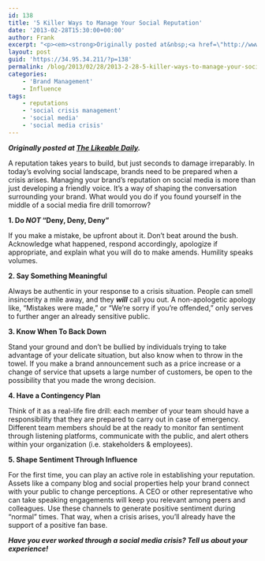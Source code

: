 ```yaml
---
id: 138
title: '5 Killer Ways to Manage Your Social Reputation'
date: '2013-02-28T15:30:00+00:00'
author: Frank
excerpt: "<p><em><strong>Originally posted at&nbsp;<a href=\"http://www.likeable.com/blog/2013/02/5-killer-ways-to-manage-your-social-reputation/\">The Likeable Daily</a>.</strong></em></p><p>A reputation takes years to build, but just seconds to damage irreparably. In today’s evolving social landscape, brands need to be prepared when a crisis arises. Managing your brand’s reputation on social media is more than just developing a friendly voice. It’s a way of shaping the conversation surrounding your brand. What would you do if you found yourself in the middle of a social media fire drill tomorrow?</p><p>\_</p>"
layout: post
guid: 'https://34.95.34.211/?p=138'
permalink: /blog/2013/02/28/2013-2-28-5-killer-ways-to-manage-your-social-reputation/
categories:
    - 'Brand Management'
    - Influence
tags:
    - reputations
    - 'social crisis management'
    - 'social media'
    - 'social media crisis'
---
```


***Originally posted at [The Likeable Daily](http://www.likeable.com/2011/12/whats-the-deal-with-newtwitter/).***

A reputation takes years to build, but just seconds to damage irreparably. In today’s evolving social landscape, brands need to be prepared when a crisis arises. Managing your brand’s reputation on social media is more than just developing a friendly voice. It’s a way of shaping the conversation surrounding your brand. What would you do if you found yourself in the middle of a social media fire drill tomorrow?

**1. Do *NOT*  “Deny, Deny, Deny”**

If you make a mistake, be upfront about it. Don’t beat around the bush. Acknowledge what happened, respond accordingly, apologize if appropriate, and explain what you will do to make amends. Humility speaks volumes.

**2. Say Something Meaningful**

Always be authentic in your response to a crisis situation. People can smell insincerity a mile away, and they ***will*** call you out. A non-apologetic apology like, “Mistakes were made,” or “We’re sorry if you’re offended,” only serves to further anger an already sensitive public.

**3. Know When To Back Down**

Stand your ground and don’t be bullied by individuals trying to take advantage of your delicate situation, but also know when to throw in the towel. If you make a brand announcement such as a price increase or a change of service that upsets a large number of customers, be open to the possibility that you made the wrong decision.

**4. Have a Contingency Plan**

Think of it as a real-life fire drill: each member of your team should have a responsibility that they are prepared to carry out in case of emergency. Different team members should be at the ready to monitor fan sentiment through listening platforms, communicate with the public, and alert others within your organization (i.e. stakeholders &amp; employees).

**5. Shape Sentiment Through Influence**

For the first time, you can play an active role in establishing your reputation. Assets like a company blog and social properties help your brand connect with your public to change perceptions. A CEO or other representative who can take speaking engagements will keep you relevant among peers and colleagues. Use these channels to generate positive sentiment during “normal” times. That way, when a crisis arises, you’ll already have the support of a positive fan base.

***Have you ever worked through a social media crisis? Tell us about your experience!***